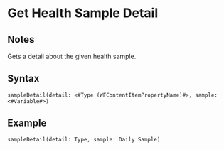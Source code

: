 # Get Health Sample Detail
## Notes
Gets a detail about the given health sample.
## Syntax
```
sampleDetail(detail: <#Type (WFContentItemPropertyName)#>, sample: <#Variable#>)
```
## Example
```
sampleDetail(detail: Type, sample: Daily Sample)
```